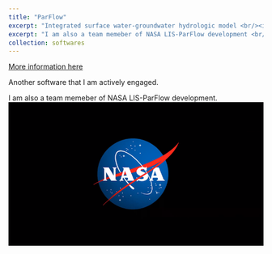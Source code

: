 ```yaml
---
title: "ParFlow"
excerpt: "Integrated surface water-groundwater hydrologic model <br/><img src='/images/EGU24_CONCN.png'>"
excerpt: "I am also a team memeber of NASA LIS-ParFlow development <br/><img src='/images/nasa-logo.png'>"
collection: softwares  
---
```


[More information here](https://github.com/parflow/parflow)

Another software that I am actively engaged.  

I am also a team memeber of NASA LIS-ParFlow development. 
![NASA LOGO](/images/nasa-logo.png) 
